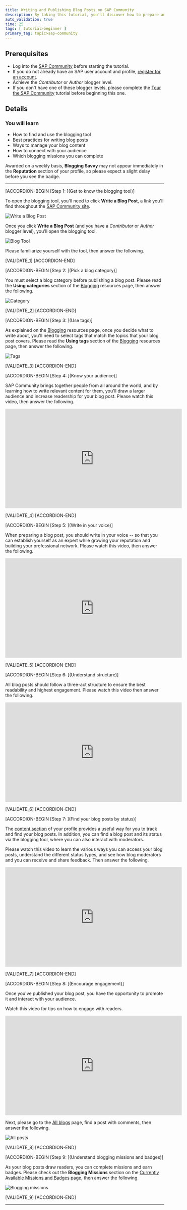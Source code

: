 ```yaml
---
title: Writing and Publishing Blog Posts on SAP Community
description: By taking this tutorial, you'll discover how to prepare and manage your blog posts on SAP Community, get tips for better blogging, and learn how to interact with readers. You'll also earn the Blogging Savvy badge.
auto_validation: true
time: 25
tags: [ tutorial>beginner ]
primary_tag: topic>sap-community
---
```


## Prerequisites
- Log into the [SAP Community](https://community.sap.com) before starting the tutorial.
- If you do not already have an SAP user account and profile, [register for an account](https://accounts.sap.com/ui/public/showRegisterForm?spName=wcms_sapdx_prod_29052019&targetUrl=https%3A%2F%2Fwww.sap.com%2Fbin%2Ffiji%2Fes%2Flogin.sapdx.html&sourceUrl=https%3A%2F%2Fwww.sap.com%2Fcommunity.html).
- Achieve the _Contributor_ or _Author_ blogger level.
- If you don't have one of these blogger levels, please complete the [Tour the SAP Community](community-start) tutorial before beginning this one.


## Details
### You will learn
-	How to find and use the blogging tool
-	Best practices for writing blog posts
-	Ways to manage your blog content
-	How to connect with your audience
-	Which blogging missions you can complete

Awarded on a weekly basis, **Blogging Savvy** may not appear immediately in the **Reputation** section of your profile, so please expect a slight delay before you see the badge.

---

[ACCORDION-BEGIN [Step 1: ](Get to know the blogging tool)]

To open the blogging tool, you'll need to click **Write a Blog Post**, a link you'll find throughout the [SAP Community site](https://community.sap.com).

![Write a Blog Post](writepost.png)

Once you click **Write a Blog Post** (and you have a _Contributor_ or _Author_ blogger level), you'll open the blogging tool.

![Blog Tool](blogtool.png)

Please familiarize yourself with the tool, then answer the following.

[VALIDATE_1]
[ACCORDION-END]

[ACCORDION-BEGIN [Step 2: ](Pick a blog category)]

You must select a blog category before publishing a blog post. Please read the **Using categories** section of the [Blogging](https://community.sap.com/resources/blogging) resources page, then answer the following.

![Category](category.png)

[VALIDATE_2]
[ACCORDION-END]

[ACCORDION-BEGIN [Step 3: ](Use tags)]

As explained on the [Blogging](https://community.sap.com/resources/blogging) resources page, once you decide what to write about, you'll need to select tags that match the topics that your blog post covers. Please read the **Using tags** section of the [Blogging](https://community.sap.com/resources/blogging) resources page, then answer the following.

![Tags](tags.png)

[VALIDATE_3]
[ACCORDION-END]

[ACCORDION-BEGIN [Step 4: ](Know your audience)]

SAP Community brings together people from all around the world, and by learning how to write relevant content for them, you'll draw a larger audience and increase readership for your blog post. Please watch this video, then answer the following.

<iframe width="560" height="315" src="https://www.youtube.com/embed/P8XpzYYDReY" frameborder="0" allowfullscreen></iframe>

[VALIDATE_4]
[ACCORDION-END]

[ACCORDION-BEGIN [Step 5: ](Write in your voice)]

When preparing a blog post, you should write in your voice -- so that you can establish yourself as an expert while growing your reputation and building your professional network. Please watch this video, then answer the following.

<iframe width="560" height="315" src="https://www.youtube.com/embed/7fU8ItNTrkY" frameborder="0" allowfullscreen></iframe>

[VALIDATE_5]
[ACCORDION-END]

[ACCORDION-BEGIN [Step 6: ](Understand structure)]

All blog posts should follow a three-act structure to ensure the best readability and highest engagement. Please watch this video then answer the following.

<iframe width="560" height="315" src="https://www.youtube.com/embed/uTHu4Lo2Xpg" frameborder="0" allowfullscreen></iframe>

[VALIDATE_6]
[ACCORDION-END]

[ACCORDION-BEGIN [Step 7: ](Find your blog posts by status)]

The [content section](https://people.sap.com/#content) of your profile provides a useful way for you to track and find your blog posts. In addition, you can find a blog post and its status via the blogging tool, where you can also interact with moderators.

Please watch this video to learn the various ways you can access your blog posts, understand the different status types, and see how blog moderators and you can receive and share feedback. Then answer the following.

<iframe width="560" height="315" src="https://www.youtube.com/embed/hhk-NEvhZgk" frameborder="0" allowfullscreen></iframe>

[VALIDATE_7]
[ACCORDION-END]

[ACCORDION-BEGIN [Step 8: ](Encourage engagement)]

Once you've published your blog post, you have the opportunity to promote it and interact with your audience.

Watch this video for tips on how to engage with readers.

<iframe width="560" height="315" src="https://www.youtube.com/embed/u5v4Pr0XESA" frameborder="0" allowfullscreen></iframe>

Next, please go to the [All blogs](https://blogs.sap.com/) page, find a post with comments, then answer the following.

![All posts](allposts.png)

[VALIDATE_8]
[ACCORDION-END]

[ACCORDION-BEGIN [Step 9: ](Understand blogging missions and badges)]

As your blog posts draw readers, you can complete missions and earn badges. Please check out the **Blogging Missions** section on the [Currently Available Missions and Badges](https://community.sap.com/resources/missions-badges) page, then answer the following.

![Blogging missions](badges.png)

[VALIDATE_9]
[ACCORDION-END]



---
